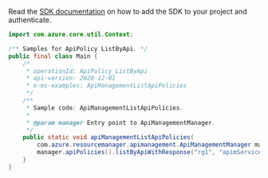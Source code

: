 Read the [SDK documentation](https://github.com/Azure/azure-sdk-for-java/blob/azure-resourcemanager-apimanagement_1.0.0-beta.2/sdk/apimanagement/azure-resourcemanager-apimanagement/README.md) on how to add the SDK to your project and authenticate.

```java
import com.azure.core.util.Context;

/** Samples for ApiPolicy ListByApi. */
public final class Main {
    /*
     * operationId: ApiPolicy_ListByApi
     * api-version: 2020-12-01
     * x-ms-examples: ApiManagementListApiPolicies
     */
    /**
     * Sample code: ApiManagementListApiPolicies.
     *
     * @param manager Entry point to ApiManagementManager.
     */
    public static void apiManagementListApiPolicies(
        com.azure.resourcemanager.apimanagement.ApiManagementManager manager) {
        manager.apiPolicies().listByApiWithResponse("rg1", "apimService1", "5600b59475ff190048040001", Context.NONE);
    }
}
```
